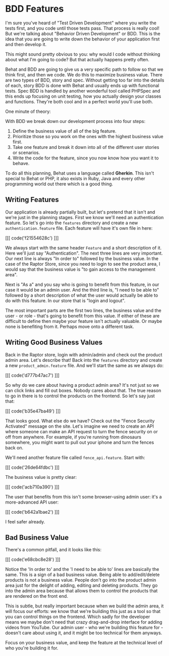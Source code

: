 # BDD Features

I'm sure you've heard of "Test Driven Development" where you write
the tests first, and you code until those tests pass. That process is
really cool! But we're talking about "Behavior Driven Development" or
BDD. This is the idea that you are going to write down the behavior of your
application first and then develop it. 

This might sound pretty obvious to you: why would I code without thinking about
what I'm going to code? But that actually happens pretty often. 

Behat and BDD are going to give us a very specific path to follow so that we think
first, and then we code. We do this to maximize business value. There are two types
of BDD, story and spec. Without getting too far into the details of each, story BDD is
done with Behat and usually ends up with functional tests. Spec BDD is handled by another
wonderful tool called PHPSpec and this ends up focusing on unit testing, how you actually
design your classes and functions. They're both cool and in a perfect world you'll use both.

One minute of theory:

With BDD we break down our development process into four steps:

1. Define the business value of all of the big feature.
2. Prioritize those so you work on the ones with the highest business value first.
3. Take one feature and break it down into all of the different user stories or scenarios.
4. Write the code for the feature, since you now know how you want it to behave.

To do all this planning, Behat uses a language called **Gherkin**. This isn't special to Behat or PHP,
it also exists in Ruby, Java and every other programming world out there which is a good thing. 

## Writing Features

Our application is already partially built, but let's pretend that it isn't and we're just in the
planning stages. First we know we'll need an authentication feature. So let's go into the `features`
directory and create a new `authentication.feature` file. Each feature will have it's own file in here:

[[[ code('f21554628c') ]]]

We always start with the same header `Feature` and a short description of it. Here we'll just say
"Authentication". The next three lines are very important. Our next line is always "In order to"
followed by the business value. In the case of the Raptor Store, since you need to login to see 
the product area, I would say that the business value is "to gain access to the management area".

Next is "As a" and you say who is going to benefit from this feature, in our case it would be an
admin user. And the third line is, "I need to be able to" followed by a short description of
what the user would actually be able to do with this feature. In our store that is "login and logout".

The most important parts are the first two lines, the business value and the user - or role - that's
going to benefit from this value. If either of these are difficult to define then maybe your feature
isn't actually valuable. Or maybe none is benefiting from it. Perhaps move onto a different task.

## Writing Good Business Values

Back in the Raptor store, login with admin/admin and check out the product admin area. Let's describe
that! Back into the `features` directory and create a new `product_admin.feature` file.  And we'll
start the same as we always do:

[[[ code('d777b47ac7') ]]]

So why do we care about having a product admin area? It's not just so we can click links and fill out
boxes. Nobody cares about that. The true reason to go in there is to control the products on the
frontend. So let's say just that:

[[[ code('b35e47ba49') ]]]

That looks good. What else do we have? Check out the "Fence Security Activated" message on the site.
Let's imagine we need to create an API where someone can make an API request to turn the fence
security on or off from anywhere. For example, if you're running from dinosaurs somewhere, you
might want to pull out your iphone and turn the fences back on. 

We'll need another feature file called `fence_api.feature`. Start with:

[[[ code('26de64fdbc') ]]]

The business value is pretty clear:

[[[ code('acb710a390') ]]]

The user that benefits from this isn't some browser-using admin user: it's a
more-advanced API user:

[[[ code('b642a1bae2') ]]]

I feel safer already.

## Bad Business Value

There's a common pitfall, and it looks like this:

[[[ code('e68cbc8e28') ]]]

Notice the 'In order to' and the 'I need to be able to' lines are basically the same. This
is a sign of a bad business value. Being able to add/edit/delete products is not a business
value. People don't go into the product admin area just for the delight of adding, editing
and deleting products. They go into the admin area because that allows them to control
the products that are rendered on the front end. 

This is subtle, but really important because when we build the admin area, it will focus our
efforts: we know that we're building this just as a tool so that you can control things on the
frontend. Which sadly for the developer means we maybe don't need that crazy drag-and-drop interface
for adding videos from YouTube. Our admin user - who we're building this feature for - doesn't
care about using it, and it might be too technical for them anyways.

Focus on your business value, and keep the feature at the technical level of who you're
building it for.
